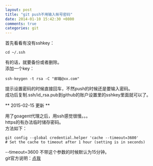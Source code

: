 ```yaml
---
layout: post
title: "git push不用输入帐号密码"
date: 2014-01-10 15:42:30 +0800
comments: true
categories: git
---
```

首先看看有没有sshkey：

    cd ~/.ssh

有的话，就要备份或者删除。  
添加一个key：

    ssh-keygen -t rsa -C "邮箱@xx.com"

提示设置密码的时候直接回车，不然push的时候还是要输入密码。  
成功后复制.ssh/id_rsa.pub到github的账户设置里的sshkey里面就可以了。


** 2015-02-15 更新 **  

用了goagent代理之后，用ssh感觉很慢。。。  
https的有办法临时储存密码。  
方法如下：

    git config --global credential.helper 'cache --timeout=3600'
    # Set the cache to timeout after 1 hour (setting is in seconds)

--timeout=3600 不带这个参数的时候默认为15分钟。  
git官方说明：[点我](https://help.github.com/articles/caching-your-github-password-in-git/)  
